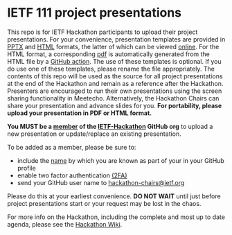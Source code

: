 # IETF 111 project presentations

This repo is for IETF Hackathon participants to upload their project presentations. For your convenience, presentation templates are provided in [PPTX](hackathon-presentation-template.pptx) and [HTML](hackathon-presentation-template.html) formats, the latter of which can be viewed [online](https://ietf-hackathon.github.io/ietf111-project-presentations/hackathon-presentation-template.html).   For the HTML format, a corresponding [pdf](presentation-pdfs/hackathon-presentation-template.pdf) is automatically generated from the HTML file by a [GitHub action](.github/workflows/main.yml). The use of these templates is optional. If you do use one of these templates, please rename the file appropriately. The contents of this repo will be used as the source for all project presentations at the end of the Hackathon and remain as a reference after the Hackathon. Presenters are encouraged to run their own presentations using the screen sharing functionality in Meetecho. Alternatively, the Hackathon Chairs can share your presentation and advance slides for you.  **For portability, please upload your presentation in PDF or HTML format.**

**You MUST be a [member](https://github.com/orgs/IETF-Hackathon/people) of the [IETF-Hackathon](https://github.com/IETF-Hackathon) GitHub org** to upload a new presentation or update/replace an existing presentation. 

To be added as a member, please be sure to:

* include the [name](https://docs.github.com/en/github/setting-up-and-managing-your-github-profile/personalizing-your-profile#changing-your-profile-name) by which you are known as part of your in your GitHub profile 
* enable two factor authentication [(2FA)](https://docs.github.com/en/github/authenticating-to-github/securing-your-account-with-two-factor-authentication-2fa)
* send your GitHub user name to [hackathon-chairs@ietf.org](mailto:hackathon-chairs@ietf.org)

Please do this at your earliest convenience. **DO NOT WAIT** until just before project presentations start or your request may be lost in the chaos.

For more info on the Hackathon, including the complete and most up to date agenda, please see the [Hackathon Wiki](https://trac.ietf.org/trac/ietf/meeting/wiki/111hackathon).
